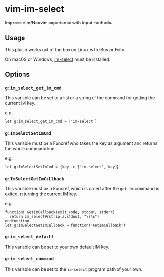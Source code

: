 # vim-im-select
Improve Vim/Neovim experience with input methods.

## Usage

This plugin works out of the box on Linux with iBus or Fcitx.

On macOS or Windows, [im-select](https://github.com/daipeihust/im-select) must be installed.

## Options

### `g:im_select_get_im_cmd`

This variable can be set to a list or a string of the command for getting the current IM key.

e.g.

```vim
let g:im_select_get_im_cmd = ['im-select']
```

### `g:ImSelectSetImCmd`

This variable must be a Funcref who takes the key as argument and returns the whole
command line.

e.g.

```vim
let g:ImSelectSetImCmd = {key -> ['im-select', key]}
```

### `g:ImSelectGetImCallback`

This variable must be a Funcref, which is called after the `get_im` command is exited,
returning the current IM key.

e.g.

```vim
function! GetImCallback(exit_code, stdout, stderr)
  return im_select#rstrip(a:stdout, "\r\n")
endfunction
let g:ImSelectGetImCallback = function('GetImCallback')
```

### `g:im_select_default`

This variable can be set to your own default IM key.

### `g:im_select_command`

This variable can be set to the `im-select` program path of your own.
